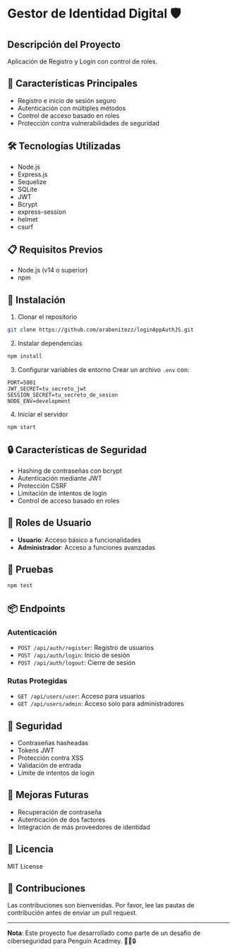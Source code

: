 # Gestor de Identidad Digital 🛡️

## Descripción del Proyecto
Aplicación de Registro y Login con control de roles.

## 🚀 Características Principales
- Registro e inicio de sesión seguro
- Autenticación con múltiples métodos
- Control de acceso basado en roles
- Protección contra vulnerabilidades de seguridad

## 🛠️ Tecnologías Utilizadas
- Node.js
- Express.js
- Sequelize
- SQLite
- JWT
- Bcrypt
- express-session
- helmet
- csurf

## 📋 Requisitos Previos
- Node.js (v14 o superior)
- npm

## 🔧 Instalación

1. Clonar el repositorio
```bash
git clone https://github.com/arabenitezz/loginAppAuthJS.git
```

2. Instalar dependencias
```bash
npm install
```

3. Configurar variables de entorno
Crear un archivo `.env` con:
```
PORT=5001
JWT_SECRET=tu_secreto_jwt
SESSION_SECRET=tu_secreto_de_sesion
NODE_ENV=development
```

4. Iniciar el servidor
```bash
npm start
```

## 🔒 Características de Seguridad
- Hashing de contraseñas con bcrypt
- Autenticación mediante JWT
- Protección CSRF
- Limitación de intentos de login
- Control de acceso basado en roles

## 👥 Roles de Usuario
- **Usuario**: Acceso básico a funcionalidades
- **Administrador**: Acceso a funciones avanzadas

## 🧪 Pruebas
```bash
npm test
```

## 📦 Endpoints

### Autenticación
- `POST /api/auth/register`: Registro de usuarios
- `POST /api/auth/login`: Inicio de sesión
- `POST /api/auth/logout`: Cierre de sesión

### Rutas Protegidas
- `GET /api/users/user`: Acceso para usuarios
- `GET /api/users/admin`: Acceso solo para administradores

## 🔐 Seguridad
- Contraseñas hasheadas
- Tokens JWT
- Protección contra XSS
- Validación de entrada
- Límite de intentos de login

## 🚧 Mejoras Futuras
- Recuperación de contraseña
- Autenticación de dos factores
- Integración de más proveedores de identidad

## 📝 Licencia
MIT License

## 👥 Contribuciones
Las contribuciones son bienvenidas. Por favor, lee las pautas de contribución antes de enviar un pull request.

---

**Nota**: Este proyecto fue desarrollado como parte de un desafío de ciberseguridad para Penguin Acadmey. 🐧🚀🔒
